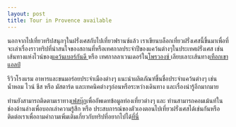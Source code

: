 ```yaml
---
layout: post
title: Tour in Provence available 
---
```


นอกจากไปเที่ยวทริปสนุกๆในฝรั่งเศสกับไปเที่ยวฟรานซ์แล้ว เราเขียนบล็อกเที่ยวฝรั่งเศสนี้ขึ้นมาเพื่อที่จะเล่าเรื่องราวทริปที่น่าสนใจของสถานที่หรือเทศกาลประจำปีของแคว้นต่างๆในประเทศฝรั่งเศส เช่น เส้นทางแห่งไวน์ของ[แคว้นเบอร์กันดี ](http://paitiewfrance.com/tour-burgundy/wonder-northern-burgundy)
หรือ เทศกาลลาเวนเดอร์ใน[โพรวองซ์ ](http://paitiewfrance.com/tour-provence/wonder-lavender-provence) เลียบเลาะเส้นทาง[เทือกเขาแอลป์  ](http://paitiewfrance.com/tour-alps/road-of-great-alps)

รีวิวโรงแรม อาหารและขนมอร่อยประจำเมืองต่างๆ แนะนำผลิตภัณฑ์ขึ้นชื่อประจำแคว้นต่างๆ เช่น น้ำหอม ไวน์ ชีส หรือ มัสตาร์ด และเทคนิคต่างๆก่อนหรือระหว่างเดินทาง และเรื่องน่ารู้อีกมากมาย

ท่านยังสามารถติดตามเราทาง[เฟสบุ๊ก](https://www.facebook.com/paitiewfrance)เพื่ออัพเดทข้อมูลท่องเที่ยวต่างๆ และ ท่านสามารถคอมเม้นท์ในช่องด้านล่างเพื่อบอกเล่าความรู้สึก หรือ ประสบการณ์ของตัวเองตอนไปเที่ยวฝรั่งเศสได้เช่นกันหรือติดต่อเราเพื่อถามคำถามเพิ่มเติมเกี่ยวกับทริปที่อยากไปได้[ที่นี่](https://www.paitiewfrance.com/contact)




